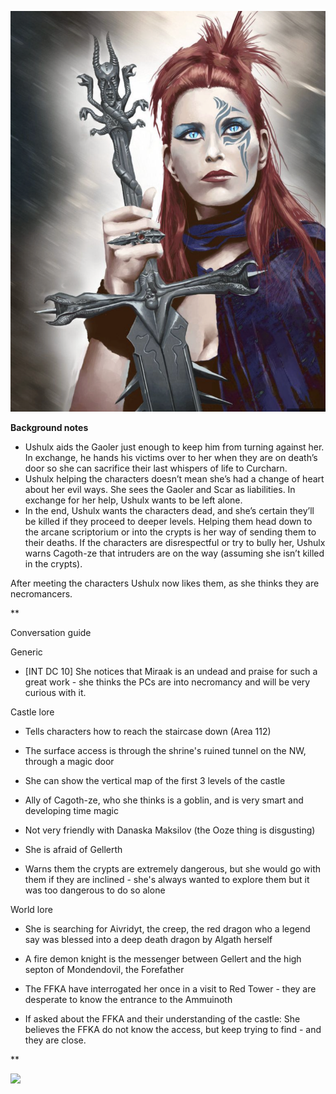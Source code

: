 ![](_aux/Pasted%20image%2020230401093903.png)

**Background notes**
-   Ushulx aids the Gaoler just enough to keep him from turning against her. In exchange, he hands his victims over to her when they are on death’s door so she can sacrifice their last whispers of life to Curcharn.
-   Ushulx helping the characters doesn’t mean she’s had a change of heart about her evil ways. She sees the Gaoler and Scar as liabilities. In exchange for her help, Ushulx wants to be left alone.
-   In the end, Ushulx wants the characters dead, and she’s certain they’ll be killed if they proceed to deeper levels. Helping them head down to the arcane scriptorium or into the crypts is her way of sending them to their deaths. If the characters are disrespectful or try to bully her, Ushulx warns Cagoth-ze that intruders are on the way (assuming she isn’t killed in the crypts).

After meeting the characters Ushulx now likes them, as she thinks they are necromancers.

**

Conversation guide

Generic

-   [INT DC 10] She notices that Miraak is an undead and praise for such a great work - she thinks the PCs are into necromancy and will be very curious with it.
    

Castle lore

-   Tells characters how to reach the staircase down (Area 112)
    
-   The surface access is through the shrine's ruined tunnel on the NW, through a magic door
    
-   She can show the vertical map of the first 3 levels of the castle
    

-   Ally of Cagoth-ze, who she thinks is a goblin, and is very smart and developing time magic
    
-   Not very friendly with Danaska Maksilov (the Ooze thing is disgusting)
    
-   She is afraid of Gellerth
    

-   Warns them the crypts are extremely dangerous, but she would go with them if they are inclined - she's always wanted to explore them but it was too dangerous to do so alone
    

World lore

-   She is searching for Aivridyt, the creep, the red dragon who a legend say was blessed into a deep death dragon by Algath herself
    
-   A fire demon knight is the messenger between Gellert and the high septon of Mondendovil, the Forefather
    
-   The FFKA have interrogated her once in a visit to Red Tower - they are desperate to know the entrance to the Ammuinoth
    
-   If asked about the FFKA and their understanding of the castle: She believes the FFKA do not know the access, but keep trying to find - and they are close.
    

**

![](_aux/Pasted%20image%2020230401094019.png)